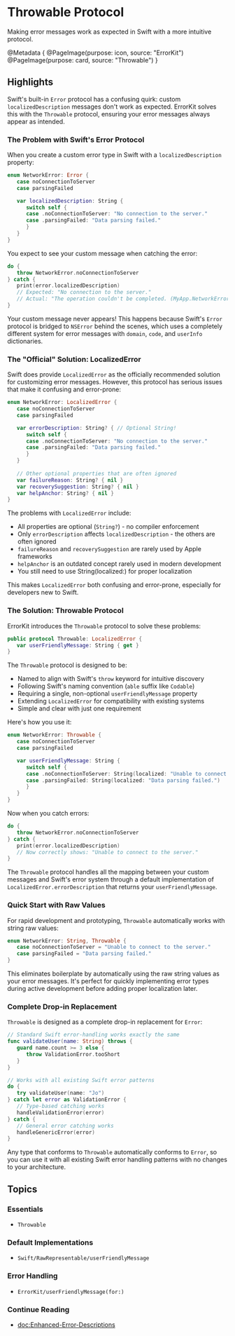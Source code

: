 # Throwable Protocol

Making error messages work as expected in Swift with a more intuitive protocol.

@Metadata {
   @PageImage(purpose: icon, source: "ErrorKit")
   @PageImage(purpose: card, source: "Throwable")
}

## Highlights

Swift's built-in `Error` protocol has a confusing quirk: custom `localizedDescription` messages don't work as expected. ErrorKit solves this with the `Throwable` protocol, ensuring your error messages always appear as intended.

### The Problem with Swift's Error Protocol

When you create a custom error type in Swift with a `localizedDescription` property:

```swift
enum NetworkError: Error {
   case noConnectionToServer
   case parsingFailed

   var localizedDescription: String {
      switch self {
      case .noConnectionToServer: "No connection to the server."
      case .parsingFailed: "Data parsing failed."
      }
   }
}
```

You expect to see your custom message when catching the error:

```swift
do {
   throw NetworkError.noConnectionToServer
} catch {
   print(error.localizedDescription)
   // Expected: "No connection to the server."
   // Actual: "The operation couldn't be completed. (MyApp.NetworkError error 0.)"
}
```

Your custom message never appears! This happens because Swift's `Error` protocol is bridged to `NSError` behind the scenes, which uses a completely different system for error messages with `domain`, `code`, and `userInfo` dictionaries.

### The "Official" Solution: LocalizedError

Swift does provide `LocalizedError` as the officially recommended solution for customizing error messages. However, this protocol has serious issues that make it confusing and error-prone:

```swift
enum NetworkError: LocalizedError {
   case noConnectionToServer
   case parsingFailed

   var errorDescription: String? { // Optional String!
      switch self {
      case .noConnectionToServer: "No connection to the server."
      case .parsingFailed: "Data parsing failed."
      }
   }
   
   // Other optional properties that are often ignored
   var failureReason: String? { nil }
   var recoverySuggestion: String? { nil }
   var helpAnchor: String? { nil }
}
```

The problems with `LocalizedError` include:
- All properties are optional (`String?`) - no compiler enforcement
- Only `errorDescription` affects `localizedDescription` - the others are often ignored
- `failureReason` and `recoverySuggestion` are rarely used by Apple frameworks
- `helpAnchor` is an outdated concept rarely used in modern development
- You still need to use String(localized:) for proper localization

This makes `LocalizedError` both confusing and error-prone, especially for developers new to Swift.

### The Solution: Throwable Protocol

ErrorKit introduces the `Throwable` protocol to solve these problems:

```swift
public protocol Throwable: LocalizedError {
   var userFriendlyMessage: String { get }
}
```

The `Throwable` protocol is designed to be:
- Named to align with Swift's `throw` keyword for intuitive discovery
- Following Swift's naming convention (`able` suffix like `Codable`)
- Requiring a single, non-optional `userFriendlyMessage` property
- Extending `LocalizedError` for compatibility with existing systems
- Simple and clear with just one requirement

Here's how you use it:

```swift
enum NetworkError: Throwable {
   case noConnectionToServer
   case parsingFailed

   var userFriendlyMessage: String {
      switch self {
      case .noConnectionToServer: String(localized: "Unable to connect to the server.")
      case .parsingFailed: String(localized: "Data parsing failed.")
      }
   }
}
```

Now when you catch errors:

```swift
do {
   throw NetworkError.noConnectionToServer
} catch {
   print(error.localizedDescription)
   // Now correctly shows: "Unable to connect to the server."
}
```

The `Throwable` protocol handles all the mapping between your custom messages and Swift's error system through a default implementation of `LocalizedError.errorDescription` that returns your `userFriendlyMessage`.

### Quick Start with Raw Values

For rapid development and prototyping, `Throwable` automatically works with string raw values:

```swift
enum NetworkError: String, Throwable {
   case noConnectionToServer = "Unable to connect to the server."
   case parsingFailed = "Data parsing failed."
}
```

This eliminates boilerplate by automatically using the raw string values as your error messages. It's perfect for quickly implementing error types during active development before adding proper localization later.

### Complete Drop-in Replacement

`Throwable` is designed as a complete drop-in replacement for `Error`:

```swift
// Standard Swift error-handling works exactly the same
func validateUser(name: String) throws {
   guard name.count >= 3 else {
      throw ValidationError.tooShort
   }
}

// Works with all existing Swift error patterns
do {
   try validateUser(name: "Jo")
} catch let error as ValidationError {
   // Type-based catching works
   handleValidationError(error)
} catch {
   // General error catching works
   handleGenericError(error)
}
```

Any type that conforms to `Throwable` automatically conforms to `Error`, so you can use it with all existing Swift error handling patterns with no changes to your architecture.

## Topics

### Essentials

- ``Throwable``

### Default Implementations

- ``Swift/RawRepresentable/userFriendlyMessage``

### Error Handling

- ``ErrorKit/userFriendlyMessage(for:)``

### Continue Reading

- <doc:Enhanced-Error-Descriptions>
